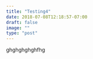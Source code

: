 ```yaml
---
title: "Testing4"
date: 2018-07-08T12:18:57-07:00
draft: false
image: ""
type: "post"
---
```

ghghghghghfhg
